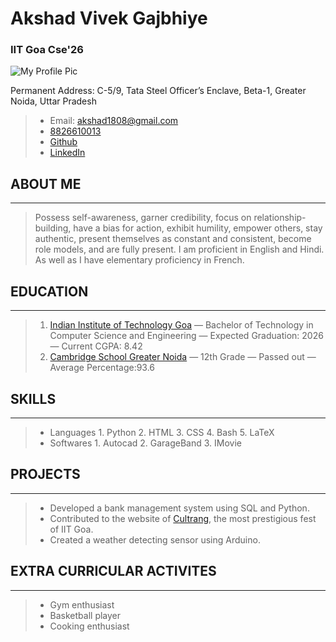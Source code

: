 
# **Akshad Vivek Gajbhiye**

### IIT Goa Cse'26

![My Profile Pic](https://media.licdn.com/dms/image/D4D03AQGODuASFQIJPQ/profile-displayphoto-shrink_400_400/0/1676817112398?e=1687392000&v=beta&t=DBg3aN9f46ar6zj_28wOSLsEf5da0BGDiSQsx87uAr4)

Permanent Address: C-5/9, Tata Steel Officer’s Enclave, Beta-1, Greater Noida, Uttar Pradesh
> * Email: [akshad1808@gmail.com](akshad1808@gmail.com)
> * [8826610013](https://wa.me/8826610013)
> * [Github](https://github.com/akshad-gajbhiye)
> * [LinkedIn](https://www.linkedin.com/in/akshadgajbhiye007/)


## ABOUT ME
_________

> Possess self-awareness, garner credibility, focus on relationship-building, have a bias for action, exhibit humility, empower others, stay authentic, present themselves as constant and consistent, become role models, and are fully present. I am proficient in English and Hindi. As well as I have elementary proficiency in French.

## EDUCATION
_________

> 1. [Indian Institute of Technology Goa](https://iitgoa.ac.in/) — Bachelor of Technology in Computer Science and Engineering — Expected Graduation: 2026 — Current CGPA: 8.42
> 2. [Cambridge School Greater Noida](https://gn.cambridgeschool.edu.in/) — 12th Grade — Passed out — Average Percentage:93.6

## SKILLS
________

> * Languages
	    1. Python
	    2. HTML
	    3. CSS
	    4. Bash
	    5. LaTeX
> * Softwares
	    1. Autocad
	    2. GarageBand
	    3. IMovie

## PROJECTS
_________

> * Developed a bank management system using SQL and Python.
> * Contributed to the website of [Cultrang](https://iitgoa.ac.in/~cultrang/), the most prestigious fest of IIT Goa. 
> * Created a weather detecting sensor using Arduino.

## EXTRA CURRICULAR ACTIVITES
________

> * Gym enthusiast
> * Basketball player
> * Cooking enthusiast

